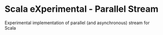 # Scala eXperimental - Parallel Stream

Experimental implementation of parallel (and asynchronous) stream for Scala

